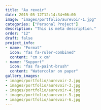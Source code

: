 ```yaml
---
title: "Au revoir"
date: 2015-05-12T12:14:34+06:00
image: "images/portfolio/aurevoir-1.jpg"
categories: ["Personal Project"]
description: "This is meta description."
order: "12"
draft: false
project_info:
- name: "Format"
  icon: "fas fa-ruler-combined"
  content: "cm x cm"
- name: "Support"
  icon: "fas fa-paint-brush"
  content: "Watercolor on paper"
gallery_images:
- images/portfolio/aurevoir-2.jpg
- images/portfolio/aurevoir-3.jpg
- images/portfolio/aurevoir-4.jpg
- images/portfolio/aurevoir-5.jpg
- images/portfolio/aurevoir-6.jpg
---
```

